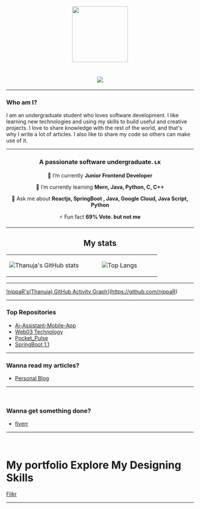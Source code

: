 
<h1 align="center">
    <img src="https://user-images.githubusercontent.com/74038190/216654116-d0e8d227-7977-4edc-8d36-63461bda9503.gif" width = 150px />
</h1>

<h1 align="center">
    <img src="https://readme-typing-svg.herokuapp.com/?font=poppins&size=35&color=057600FF&center=true&vCenter=true&width=500&height=70&duration=4000&lines=Hi+There!+🤗;+I'm+Thanuja+Nipun!;" />
</h1>
<hr/>

### Who am I?

I am an undergraduate student who loves software development. I like learning new technologies and using my skills to build useful and creative projects. I love to share knowledge with the rest of the world, and that's why I write a lot of articles. I also like to share my code so others can make use of it.

<hr/>
<h3 align="center"&font=poppins&size=25>A passionate software undergraduate. ʟᴋ</h3>

<div align="center">
    
🔭 I’m currently  **Junior Frontend Developer**

🌱 I’m currently learning **Mern, Java, Python, C, C++**
  
💬 Ask me about **Reactjs, SpringBoot , Java, Google Cloud, Java Script, Python**
 
⚡ Fun fact **69% Vote. but not me**

<hr/>
</div>

<h2 font=poppins align=center> My stats </h2>

<table align="center" >
<tr border="none">
<td width="50%" align="left">
  
![Thanuja's GitHub stats](https://github-readme-stats.vercel.app/api?username=nippaR&show_icons=true&theme=transparent)

</td>
<td width="50%" align="center">

![Top Langs](https://github-readme-stats.vercel.app/api/top-langs/?username=nippaR&theme=tokyonight)

  
  </td>
</tr>
</table>
<hr/>

[!nippaR's(Thanuja) GitHub Activity Graph](https://github-readme-activity-graph.vercel.app/graph?username=nippaR\&theme=tokyo-night)](https://github.com/nippaR)
<hr/>

### Top Repositories

* [Ai-Assistant-Mobile-App](https://github.com/nippaR/Ai-Assistant-Mobile-App.git)<br>
* [Web03 Technology](https://github.com/nippaR/Web3_Paypal_Clone.git)<br>
* [Pocket_Pulse](https://github.com/nippaR/Pocket_Pulse.git)<br>
* [SpringBoot 1.1](https://github.com/nippaR/SprinBoots_App1.1.git)<br>

<hr/>

### Wanna read my articles?

* [Personal Blog](https://nippa46.wordpress.com/)

<hr/><br>

### Wanna get something done?

* [fiverr](https://www.fiverr.com/thanuj_motion?up_rollout=true)

<hr/><br>

# My portfolio Explore My Designing Skills
[Flikr](https://www.flickr.com/photos/197135313@N05/)

<hr/><br>
<div align="center">

</div>





